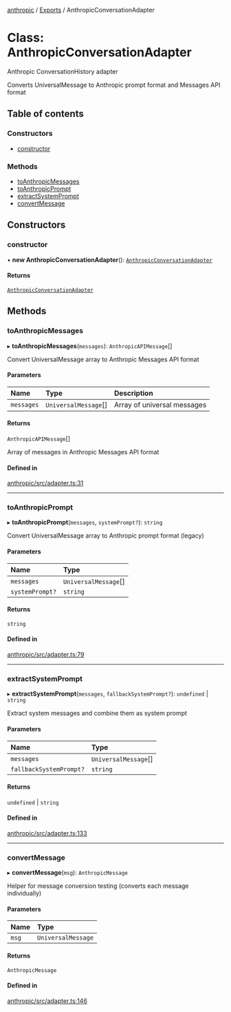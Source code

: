 <!-- 
 ⚠️  AUTO-GENERATED FILE - DO NOT EDIT MANUALLY
 This file is automatically generated by scripts/docs-generator.js
 To make changes, edit the source TypeScript files or update the generator script
-->

[anthropic](../../) / [Exports](../modules) / AnthropicConversationAdapter

# Class: AnthropicConversationAdapter

Anthropic ConversationHistory adapter

Converts UniversalMessage to Anthropic prompt format and Messages API format

## Table of contents

### Constructors

- [constructor](AnthropicConversationAdapter#constructor)

### Methods

- [toAnthropicMessages](AnthropicConversationAdapter#toanthropicmessages)
- [toAnthropicPrompt](AnthropicConversationAdapter#toanthropicprompt)
- [extractSystemPrompt](AnthropicConversationAdapter#extractsystemprompt)
- [convertMessage](AnthropicConversationAdapter#convertmessage)

## Constructors

### constructor

• **new AnthropicConversationAdapter**(): [`AnthropicConversationAdapter`](AnthropicConversationAdapter)

#### Returns

[`AnthropicConversationAdapter`](AnthropicConversationAdapter)

## Methods

### toAnthropicMessages

▸ **toAnthropicMessages**(`messages`): `AnthropicAPIMessage`[]

Convert UniversalMessage array to Anthropic Messages API format

#### Parameters

| Name | Type | Description |
| :------ | :------ | :------ |
| `messages` | `UniversalMessage`[] | Array of universal messages |

#### Returns

`AnthropicAPIMessage`[]

Array of messages in Anthropic Messages API format

#### Defined in

[anthropic/src/adapter.ts:31](https://github.com/woojubb/robota/blob/5bd96a2904022733c7e702c034c771ccfd668a44/packages/anthropic/src/adapter.ts#L31)

___

### toAnthropicPrompt

▸ **toAnthropicPrompt**(`messages`, `systemPrompt?`): `string`

Convert UniversalMessage array to Anthropic prompt format (legacy)

#### Parameters

| Name | Type |
| :------ | :------ |
| `messages` | `UniversalMessage`[] |
| `systemPrompt?` | `string` |

#### Returns

`string`

#### Defined in

[anthropic/src/adapter.ts:79](https://github.com/woojubb/robota/blob/5bd96a2904022733c7e702c034c771ccfd668a44/packages/anthropic/src/adapter.ts#L79)

___

### extractSystemPrompt

▸ **extractSystemPrompt**(`messages`, `fallbackSystemPrompt?`): `undefined` \| `string`

Extract system messages and combine them as system prompt

#### Parameters

| Name | Type |
| :------ | :------ |
| `messages` | `UniversalMessage`[] |
| `fallbackSystemPrompt?` | `string` |

#### Returns

`undefined` \| `string`

#### Defined in

[anthropic/src/adapter.ts:133](https://github.com/woojubb/robota/blob/5bd96a2904022733c7e702c034c771ccfd668a44/packages/anthropic/src/adapter.ts#L133)

___

### convertMessage

▸ **convertMessage**(`msg`): `AnthropicMessage`

Helper for message conversion testing (converts each message individually)

#### Parameters

| Name | Type |
| :------ | :------ |
| `msg` | `UniversalMessage` |

#### Returns

`AnthropicMessage`

#### Defined in

[anthropic/src/adapter.ts:146](https://github.com/woojubb/robota/blob/5bd96a2904022733c7e702c034c771ccfd668a44/packages/anthropic/src/adapter.ts#L146)
